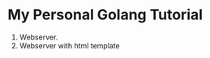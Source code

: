 My Personal Golang Tutorial
===========================

1. Webserver.
2. Webserver with html template
